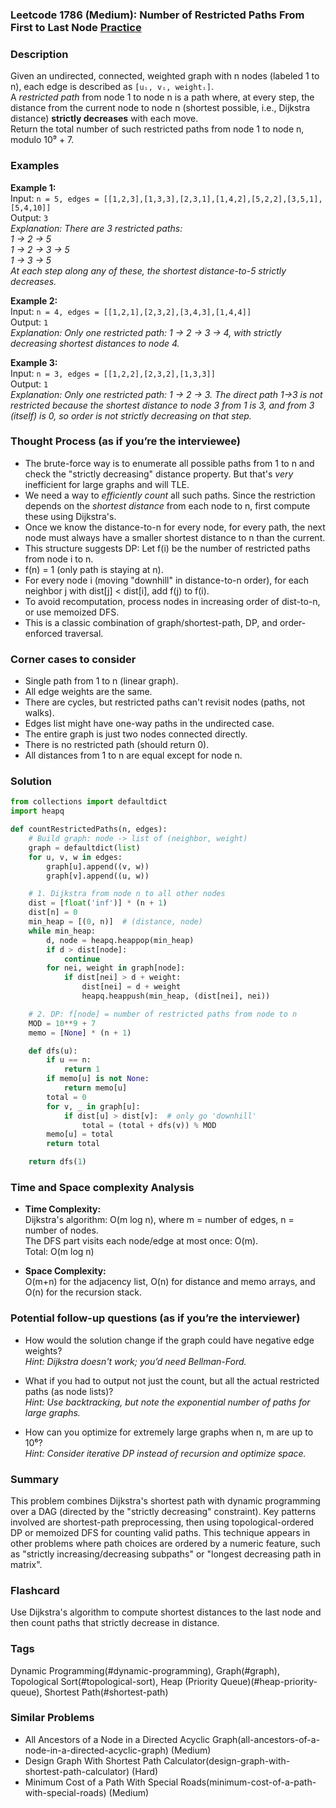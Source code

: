 ### Leetcode 1786 (Medium): Number of Restricted Paths From First to Last Node [Practice](https://leetcode.com/problems/number-of-restricted-paths-from-first-to-last-node)

### Description  
Given an undirected, connected, weighted graph with n nodes (labeled 1 to n), each edge is described as `[uᵢ, vᵢ, weightᵢ]`.  
A *restricted path* from node 1 to node n is a path where, at every step, the distance from the current node to node n (shortest possible, i.e., Dijkstra distance) **strictly decreases** with each move.  
Return the total number of such restricted paths from node 1 to node n, modulo 10⁹ + 7.

### Examples  

**Example 1:**  
Input: `n = 5, edges = [[1,2,3],[1,3,3],[2,3,1],[1,4,2],[5,2,2],[3,5,1],[5,4,10]]`  
Output: `3`  
*Explanation: There are 3 restricted paths:  
1 → 2 → 5  
1 → 2 → 3 → 5  
1 → 3 → 5  
At each step along any of these, the shortest distance-to-5 strictly decreases.*

**Example 2:**  
Input: `n = 4, edges = [[1,2,1],[2,3,2],[3,4,3],[1,4,4]]`  
Output: `1`  
*Explanation: Only one restricted path: 1 → 2 → 3 → 4, with strictly decreasing shortest distances to node 4.*

**Example 3:**  
Input: `n = 3, edges = [[1,2,2],[2,3,2],[1,3,3]]`  
Output: `1`  
*Explanation: Only one restricted path: 1 → 2 → 3. The direct path 1→3 is not restricted because the shortest distance to node 3 from 1 is 3, and from 3 (itself) is 0, so order is not strictly decreasing on that step.*

### Thought Process (as if you’re the interviewee)  
- The brute-force way is to enumerate all possible paths from 1 to n and check the "strictly decreasing" distance property. But that's *very* inefficient for large graphs and will TLE.
- We need a way to *efficiently count* all such paths. Since the restriction depends on the *shortest distance* from each node to n, first compute these using Dijkstra's.
- Once we know the distance-to-n for every node, for every path, the next node must always have a smaller shortest distance to n than the current.
- This structure suggests DP: Let f(i) be the number of restricted paths from node i to n.
- f(n) = 1 (only path is staying at n).
- For every node i (moving "downhill" in distance-to-n order), for each neighbor j with dist[j] < dist[i], add f(j) to f(i).
- To avoid recomputation, process nodes in increasing order of dist-to-n, or use memoized DFS.
- This is a classic combination of graph/shortest-path, DP, and order-enforced traversal.

### Corner cases to consider  
- Single path from 1 to n (linear graph).
- All edge weights are the same.
- There are cycles, but restricted paths can't revisit nodes (paths, not walks).
- Edges list might have one-way paths in the undirected case.
- The entire graph is just two nodes connected directly.
- There is no restricted path (should return 0).
- All distances from 1 to n are equal except for node n.

### Solution

```python
from collections import defaultdict
import heapq

def countRestrictedPaths(n, edges):
    # Build graph: node -> list of (neighbor, weight)
    graph = defaultdict(list)
    for u, v, w in edges:
        graph[u].append((v, w))
        graph[v].append((u, w))

    # 1. Dijkstra from node n to all other nodes
    dist = [float('inf')] * (n + 1)
    dist[n] = 0
    min_heap = [(0, n)]  # (distance, node)
    while min_heap:
        d, node = heapq.heappop(min_heap)
        if d > dist[node]:
            continue
        for nei, weight in graph[node]:
            if dist[nei] > d + weight:
                dist[nei] = d + weight
                heapq.heappush(min_heap, (dist[nei], nei))

    # 2. DP: f[node] = number of restricted paths from node to n
    MOD = 10**9 + 7
    memo = [None] * (n + 1)

    def dfs(u):
        if u == n:
            return 1
        if memo[u] is not None:
            return memo[u]
        total = 0
        for v, _ in graph[u]:
            if dist[u] > dist[v]:  # only go 'downhill'
                total = (total + dfs(v)) % MOD
        memo[u] = total
        return total

    return dfs(1)
```

### Time and Space complexity Analysis  

- **Time Complexity:**  
  Dijkstra's algorithm: O(m log n), where m = number of edges, n = number of nodes.  
  The DFS part visits each node/edge at most once: O(m).  
  Total: O(m log n)

- **Space Complexity:**  
  O(m+n) for the adjacency list, O(n) for distance and memo arrays, and O(n) for the recursion stack.

### Potential follow-up questions (as if you’re the interviewer)  

- How would the solution change if the graph could have negative edge weights?  
  *Hint: Dijkstra doesn't work; you’d need Bellman-Ford.*

- What if you had to output not just the count, but all the actual restricted paths (as node lists)?  
  *Hint: Use backtracking, but note the exponential number of paths for large graphs.*

- How can you optimize for extremely large graphs when n, m are up to 10⁶?  
  *Hint: Consider iterative DP instead of recursion and optimize space.*

### Summary
This problem combines Dijkstra's shortest path with dynamic programming over a DAG (directed by the "strictly decreasing" constraint). Key patterns involved are shortest-path preprocessing, then using topological-ordered DP or memoized DFS for counting valid paths. This technique appears in other problems where path choices are ordered by a numeric feature, such as "strictly increasing/decreasing subpaths" or "longest decreasing path in matrix".


### Flashcard
Use Dijkstra's algorithm to compute shortest distances to the last node and then count paths that strictly decrease in distance.

### Tags
Dynamic Programming(#dynamic-programming), Graph(#graph), Topological Sort(#topological-sort), Heap (Priority Queue)(#heap-priority-queue), Shortest Path(#shortest-path)

### Similar Problems
- All Ancestors of a Node in a Directed Acyclic Graph(all-ancestors-of-a-node-in-a-directed-acyclic-graph) (Medium)
- Design Graph With Shortest Path Calculator(design-graph-with-shortest-path-calculator) (Hard)
- Minimum Cost of a Path With Special Roads(minimum-cost-of-a-path-with-special-roads) (Medium)